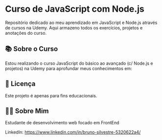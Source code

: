 # Curso de JavaScript com Node.js

Repositório dedicado ao meu aprendizado em JavaScript e Node.js através de cursos na Udemy. Aqui armazeno todos os exercícios, projetos e anotações do curso.

## 📚 Sobre o Curso

Estou realizando o curso JavaScript do básico ao avançado (c/ Node.js e projetos) na Udemy para aprofundar meus conhecimentos em:

## 📝 Licença

Este projeto é apenas para fins educacionais.

## 👨‍💻 Sobre Mim

Estudante de desenvolvimento web focado em FrontEnd

LinkedIn: https://www.linkedin.com/in/bruno-silvestre-5320622a4/
